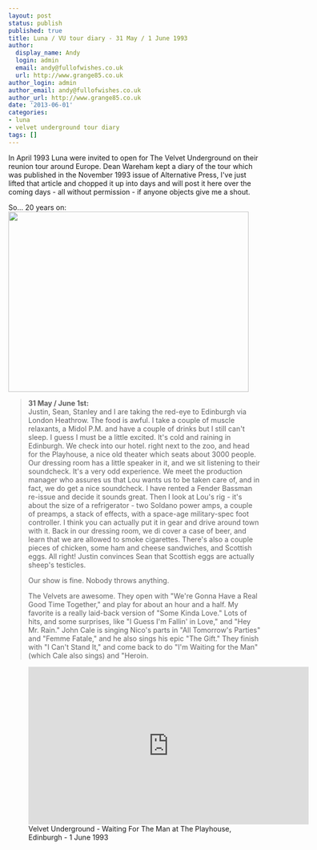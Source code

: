 ```yaml
---
layout: post
status: publish
published: true
title: Luna / VU tour diary - 31 May / 1 June 1993
author:
  display_name: Andy
  login: admin
  email: andy@fullofwishes.co.uk
  url: http://www.grange85.co.uk
author_login: admin
author_email: andy@fullofwishes.co.uk
author_url: http://www.grange85.co.uk
date: '2013-06-01'
categories:
- luna
- velvet underground tour diary
tags: []
---
```

<p class="text-muted">In April 1993 Luna were invited to open for The Velvet Underground on their reunion tour around Europe. Dean Wareham kept a diary of the tour which was published in the November 1993 issue of Alternative Press, I've just lifted that article and chopped it up into days and will post it here over the coming days - all without permission - if anyone objects give me a shout.</p>

<p>So... 20 years on:<br />
<img src="https://media.fullofwishes.co.uk/02-luna/pictures/vu1993/1993-06-01_playhouse_ad.jpg" width="480" height="360" class="aligncenter" /></p>
<blockquote><p><strong>31 May / June 1st:</strong><br />
Justin, Sean, Stanley and I are taking the red-eye to Edinburgh via London Heathrow. The food is awful. I take a couple of muscle relaxants, a Midol P.M. and have a couple of drinks but I still can't sleep. I guess I must be a little excited. It's cold and raining in Edinburgh. We check into our hotel. right next to the zoo, and head for the Playhouse, a nice old theater which seats about 3000 people. Our dressing room has a little speaker in it, and we sit listening to their soundcheck. It's a very odd experience. We meet the production manager who assures us that Lou wants us to be taken care of, and in fact, we do get a nice soundcheck. I have rented a Fender Bassman re-issue and decide it sounds great. Then I look at Lou's rig - it's about the size of a refrigerator - two Soldano power amps, a couple of preamps, a stack of effects, with a space-age military-spec foot controller. I think you can actually put it in gear and drive around town with it. Back in our dressing room, we di cover a case of beer, and learn that we are allowed to smoke cigarettes. There's also a couple pieces of chicken, some ham and cheese sandwiches, and Scottish eggs. All right! Justin convinces Sean that Scottish eggs are actually sheep's testicles. </p>
<p>Our show is fine. Nobody throws anything. </p>
<p>The Velvets are awesome. They open with "We're Gonna Have a Real Good Time Together," and play for about an hour and a half. My favorite is a really laid-back version of "Some Kinda Love." Lots of hits, and some surprises, like "I Guess I'm Fallin' in Love," and "Hey Mr. Rain." John Cale is singing Nico's parts in "All Tomorrow's Parties" and "Femme Fatale," and he also sings his epic "The Gift." They finish with "I Can't Stand It," and come back to do "I'm Waiting for the Man" (which Cale also sings) and "Heroin.</p></blockquote>
<figure class="caption aligncenter"><iframe width="560" height="315" src="https://www.youtube-nocookie.com/embed/n3jVdqwBO5A" frameborder="0" allowfullscreen></iframe><figcaption class="caption-text">Velvet Underground - Waiting For The Man at The Playhouse, Edinburgh - 1 June 1993</figcaption></figure>
